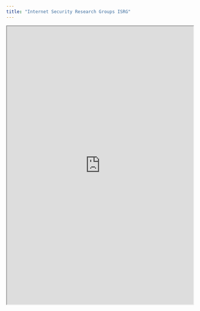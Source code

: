 ```yaml
---
title: "Internet Security Research Groups ISRG"
---
```



<iframe height="750" width="100%" src="https://ewelton.github.io/ktest/wiki.html#Internet%20Security%20Research%20Groups%20ISRG"></iframe>
